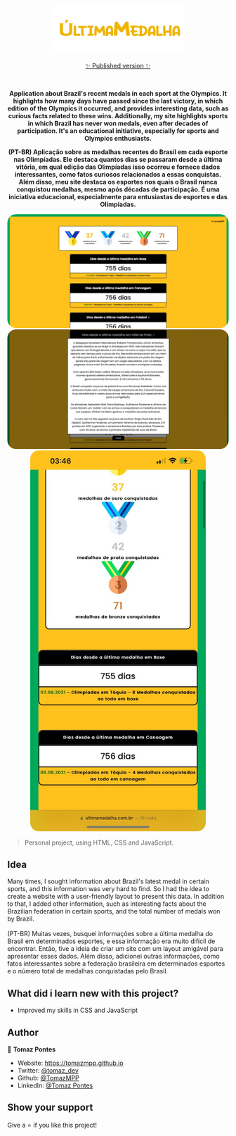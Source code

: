 <h1 align="center"><img src="assets/img/logo.png" width="300px"></h1>
<p align="center">
<p align="center">
<a href="https://www.ultimamedalha.com.br" target="_blank">✨ Published version ✨</a>
</p>
<br>

<p align="center">
<b> Application about Brazil's recent medals in each sport at the Olympics. It highlights how many days have passed since the last victory, in which edition of the Olympics it occurred, and provides interesting data, such as curious facts related to these wins. Additionally, my site highlights sports in which Brazil has never won medals, even after decades of participation. It's an educational initiative, especially for sports and Olympics enthusiasts.</b>
</p>

<p align="center">
<b>(PT-BR) Aplicação sobre as medalhas recentes do Brasil em cada esporte nas Olimpíadas. Ele destaca quantos dias se passaram desde a última vitória, em qual edição das Olimpíadas isso ocorreu e fornece dados interessantes, como fatos curiosos relacionados a essas conquistas. Além disso, meu site destaca os esportes nos quais o Brasil nunca conquistou medalhas, mesmo após décadas de participação. É uma iniciativa educacional, especialmente para entusiastas de esportes e das Olimpíadas.</b>
</p>
<p align="center">
   <img width="800" style="border-radius: 20px" src="assets/img/landing1.jpeg" /> <br>
<img width="800" style="border-radius: 20px" src="assets/img/landing2.jpeg" /> <br>
   <img width="400" style="border-radius: 20px" src="/assets/img/phone.jpeg" />
</p>

> Personal project, using HTML, CSS and JavaScript.

## Idea
Many times, I sought information about Brazil's latest medal in certain sports, and this information was very hard to find. So I had the idea to create a website with a user-friendly layout to present this data. In addition to that, I added other information, such as interesting facts about the Brazilian federation in certain sports, and the total number of medals won by Brazil.
<br><br>(PT-BR) Muitas vezes, busquei informações sobre a última medalha do Brasil em determinados esportes, e essa informação era muito difícil de encontrar. Então, tive a ideia de criar um site com um layout amigável para apresentar esses dados. Além disso, adicionei outras informações, como fatos interessantes sobre a federação brasileira em determinados esportes e o número total de medalhas conquistadas pelo Brasil.

## What did i learn new with this project?
* Improved my skills in CSS and JavaScript

## Author

👤 **Tomaz Pontes**

* Website: https://tomazmpp.github.io
* Twitter: [@tomaz_dev](https://twitter.com/tomaz_dev)
* Github: [@TomazMPP](https://github.com/TomazMPP)
* LinkedIn: [@Tomaz Pontes](https://linkedin.com/in/tomaz-pontes)

## Show your support

Give a ⭐️ if you like this project!
